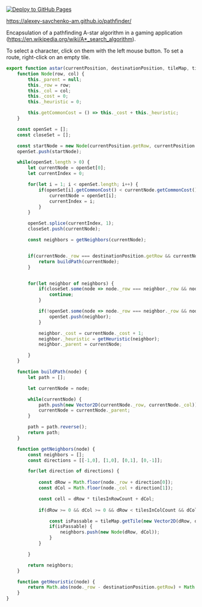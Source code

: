 [![Deploy to GitHub Pages](https://github.com/alexey-savchenko-am/pathfinder/actions/workflows/pubgithubio.yml/badge.svg?branch=master)](https://github.com/alexey-savchenko-am/pathfinder/actions/workflows/pubgithubio.yml)

https://alexey-savchenko-am.github.io/pathfinder/

Encapsulation of a pathfinding A-star algorithm in a gaming application (https://en.wikipedia.org/wiki/A*_search_algorithm).

To select a character, click on them with the left mouse button. To set a route, right-click on an empty tile.

```javascript
export function astar(currentPosition, destinationPosition, tileMap, tilesInRowCount, tilesInColCount) {
    function Node(row, col) {
        this._parent = null;
        this._row = row;
        this._col = col;
        this._cost = 0;
        this._heuristic = 0;

        this.getCommonCost = () => this._cost + this._heuristic;
    }

    const openSet = [];
    const closeSet = [];

    const startNode = new Node(currentPosition.getRow, currentPosition.getCol);
    openSet.push(startNode);

    while(openSet.length > 0) {
        let currentNode = openSet[0];
        let currentIndex = 0;

        for(let i = 1; i < openSet.length; i++) {
            if(openSet[i].getCommonCost() < currentNode.getCommonCost()) {
                currentNode = openSet[i];
                currentIndex = i;
            }
        }

        openSet.splice(currentIndex, 1);
        closeSet.push(currentNode);

        const neighbors = getNeighbors(currentNode);


        if(currentNode._row === destinationPosition.getRow && currentNode._col === destinationPosition.getCol) {
            return buildPath(currentNode);
        }


        for(let neighbor of neighbors) {
            if(closeSet.some(node => node._row === neighbor._row && node._col === neighbor._col)) {
                continue;
            }

            if(!openSet.some(node => node._row === neighbor._row && node._col === neighbor._col)) {
                openSet.push(neighbor);
            }

            neighbor._cost = currentNode._cost + 1;
            neighbor._heuristic = getHeuristic(neighbor);
            neighbor._parent = currentNode;

        }
    }

    function buildPath(node) {
        let path = [];

        let currentNode = node;

        while(currentNode) {
            path.push(new Vector2D(currentNode._row, currentNode._col));
            currentNode = currentNode._parent;
        }

        path = path.reverse();
        return path;
    }

    function getNeighbors(node) {
        const neighbors = [];
        const directions = [[-1,0], [1,0], [0,1], [0,-1]];

        for(let direction of directions) {
            
            const dRow = Math.floor(node._row + direction[0]);
            const dCol = Math.floor(node._col + direction[1]);

            const cell = dRow * tilesInRowCount + dCol;
   
            if(dRow >= 0 && dCol >= 0 && dRow < tilesInColCount && dCol < tilesInRowCount) {

                const isPassable = tileMap.getTile(new Vector2D(dRow, dCol)).terrain.getIsPassable();
                if(isPassable) {
                    neighbors.push(new Node(dRow, dCol));
                }
            }

        }

        return neighbors;
    }

    function getHeuristic(node) {
        return Math.abs(node._row - destinationPosition.getRow) + Math.abs(node._col - destinationPosition.getCol);
    }
}
```
